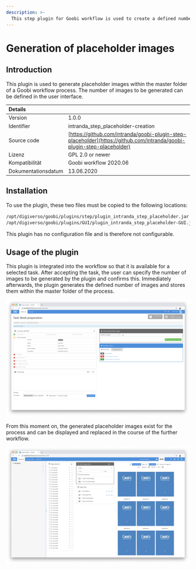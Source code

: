 ```yaml
---
description: >-
  This step plugin for Goobi workflow is used to create a defined number of placeholder images within the master folder.
---
```


# Generation of placeholder images

## Introduction

This plugin is used to generate placeholder images within the master folder of a Goobi workflow process. The number of images to be generated can be defined in the user interface.

| Details |  |
| :--- | :--- |
| Version | 1.0.0 |
| Identifier | intranda\_step\_placeholder-creation |
| Source code | [https://github.com/intranda/goobi-plugin-step-placeholder](https://github.com/intranda/goobi-plugin-step-placeholder) |
| Lizenz | GPL 2.0 or newer |
| Kompatibilität | Goobi workflow 2020.06 |
| Dokumentationsdatum | 13.06.2020 |

## Installation

To use the plugin, these two files must be copied to the following locations:

```bash
/opt/digiverso/goobi/plugins/step/plugin_intranda_step_placeholder.jar
/opt/digiverso/goobi/plugins/GUI/plugin_intranda_step_placeholder-GUI.jar
```

This plugin has no configuration file and is therefore not configurable.

## Usage of the plugin

This plugin is integrated into the workflow so that it is available for a selected task. After accepting the task, the user can specify the number of images to be generated by the plugin and confirms this. Immediately afterwards, the plugin generates the defined number of images and stores them within the master folder of the process.

![Integration of the plugin into a task](../.gitbook/assets/intranda_step_placeholder-creation-1_en.png)

From this moment on, the generated placeholder images exist for the process and can be displayed and replaced in the course of the further workflow.

![Display of the placeholder images e.g. within the METS editor](../.gitbook/assets/intranda_step_placeholder-creation-2_en.png)
